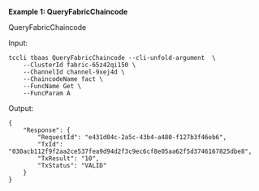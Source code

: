 **Example 1: QueryFabricChaincode**

QueryFabricChaincode

Input: 

```
tccli tbaas QueryFabricChaincode --cli-unfold-argument  \
    --ClusterId fabric-65z42qi150 \
    --ChannelId channel-9xej4d \
    --ChaincodeName fact \
    --FuncName Get \
    --FuncParam A
```

Output: 
```
{
    "Response": {
        "RequestId": "e431d04c-2a5c-43b4-a480-f127b3f46eb6",
        "TxId": "030acb112f9f2aa2ce537fea9d94d2f3c9ec6cf8e05aa62f5d3746167825dbe8",
        "TxResult": "10",
        "TxStatus": "VALID"
    }
}
```

